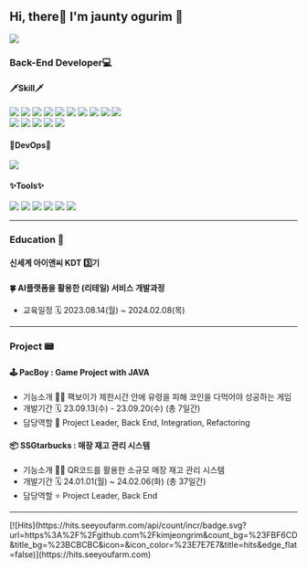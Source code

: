 

<h2> Hi, there👋 I'm jaunty ogurim 🐥 </h2>
<img src="https://img.shields.io/badge/ogurim23@gmail.com-EA4335?style=flat&logo=gmail&logoColor=white"/>
<!--뱃지 참고 https://simpleicons.org/?q=gmail &  https://eunhee-programming.tistory.com/239 -->
<!--<img src="https://img.shields.io/badge/{내용}-{배경 색깔}?style={스타일}&logo={로고이름}&logoColor={로고 색깔}"/> -->


<h3> Back-End Developer💻 </h3>
<h4> 🗡️Skill🗡️ </h4>

  <img src="https://img.shields.io/badge/Java-007396?style=flat&logo=java&logoColor=white" /> <img src="https://img.shields.io/badge/Python-3776AB?style=flat&logo=python&logoColor=white" />
  <img src="https://img.shields.io/badge/MySQL-4479A1?style=flat&logo=MySQL&logoColor=white" /> <img src="https://img.shields.io/badge/MyBatis-C4242B?style=flat&logo=MyBatis&logoColor=white" />
  <img src="https://img.shields.io/badge/Spring-6DB33F?style=flat&logo=springboot&logoColor=white" /> <img src="https://img.shields.io/badge/SpringBoot-6DB33F?style=flat&logo=springboot&logoColor=white" />
  <img src="https://img.shields.io/badge/Spring Security-6DB33F?style=flat&logo=Spring Security&logoColor=white" /> <img src="https://img.shields.io/badge/JWT-4B4B77?style=flat&logo=JWT&logoColor=white" />
  <img src="https://img.shields.io/badge/Junit4-25A162?style=flat&logo=Junit4&logoColor=white" /> <img src="https://img.shields.io/badge/Swagger-85EA2D?style=flat&logo=swagger&logoColor=white" /><br/>
  <img src="https://img.shields.io/badge/HTML5-E34F26?style=flat&logo=HTML5&logoColor=white" /> <img src="https://img.shields.io/badge/CSS3-1572B6?style=flat&logo=CSS3&logoColor=white" />
  <img src="https://img.shields.io/badge/JavaScript-F7DF1E?style=flat&logo=JavaScript&logoColor=white" /> <img src="https://img.shields.io/badge/React-61DAFB?style=flat&logo=React&logoColor=white"/>
  <img src="https://img.shields.io/badge/BootStrap-7952B3?style=flat&logo=bootstrap&logoColor=white"/>

  
<h4> 🔗DevOps🔗 </h4>

<!--
<img src="https://img.shields.io/badge/NGINX-009639?style=flat&logo=nginx&logoColor=white"/>
<img src="https://img.shields.io/badge/Jenkins-D24939?style=flat&logo=jenkins&logoColor=white"/>
<img src="https://img.shields.io/badge/amazonrds-527FFF?style=flat&logo=amazonrds&logoColor=white"/>
<img src="https://img.shields.io/badge/amazons3-DD344C?style=flat&logo=amazons3&logoColor=white"/>
  -->
  <img src="https://img.shields.io/badge/Amazonaws-232F3E?style=flat&for-the-badge&logo=amazonaws&logoColor=white" /> 

<h4>✨Tools✨</h4>

  <img src="https://img.shields.io/badge/VisualStudioCode-007ACC?style=flat&logo=visualstudiocode&logoColor=white"/> <img src="https://img.shields.io/badge/EclipseIDE-2C2255?style=flat&logo=eclipseide&logoColor=white" />
  <img src="https://img.shields.io/badge/Github-181717?style=flat&logo=github&logoColor=white"/> <img src="https://img.shields.io/badge/Notion-000000?style=flat&logo=notion&logoColor=white"/>
  <img src="https://img.shields.io/badge/Figma-F24E1E?style=flat&logo=figma&logoColor=white"/> <img src="https://img.shields.io/badge/draw.io-FFA200?style=flat&logo=draw.io&logoColor=white"/>

<hr/>

<h3> Education 📒 </h3>
<h4>신세계 아이앤씨 KDT 3️⃣기</h4>
<h4>🍀 AI플랫폼을 활용한 (리테일) 서비스 개발과정</h4>

- 교육일정 🗓️ 2023.08.14(월) ~ 2024.02.08(목)<br/>

<hr/>

<h3>  Project 📟 </h3>
<h4>🕹️ PacBoy : Game Project with JAVA</h4>

- 기능소개 💁‍♀️ 팩보이가 제한시간 안에 유령을 피해 코인을 다먹어야 성공하는 게임
- 개발기간 🗓️ 23.09.13(수) - 23.09.20(수) (총 7일간)
- 담당역할 👻 Project Leader, Back End, Integration, Refactoring


<h4>📦 SSGtarbucks : 매장 재고 관리 시스템</h4>

-  기능소개 💁‍♂️ QR코드를 활용한 소규모 매장 재고 관리 시스템
-  개발기간 🗓️ 24.01.01(월) ~ 24.02.06(화) (총 37일간)
-  담당역할 ⭐ Project Leader, Back End

<hr/>
[![Hits](https://hits.seeyoufarm.com/api/count/incr/badge.svg?url=https%3A%2F%2Fgithub.com%2Fkimjeongrim&count_bg=%23FBF6CD&title_bg=%23BCBCBC&icon=&icon_color=%23E7E7E7&title=hits&edge_flat=false)](https://hits.seeyoufarm.com)
<!--![Ogurim's GitHub stats](https://github-readme-stats.vercel.app/api?username=ogurim&show_icons=true&theme=midnight-purple)  -->
<!--
**kimjeongrim/kimjeongrim** is a ✨ _special_ ✨ repository because its `README.md` (this file) appears on your GitHub profile.

Here are some ideas to get you started:

- 🔭 I’m currently working on ...
- 🌱 I’m currently learning ...
- 👯 I’m looking to collaborate on ...
- 🤔 I’m looking for help with ...
- 💬 Ask me about ...
- 📫 How to reach me: ...
- 😄 Pronouns: ...
- ⚡ Fun fact: ...
-->

